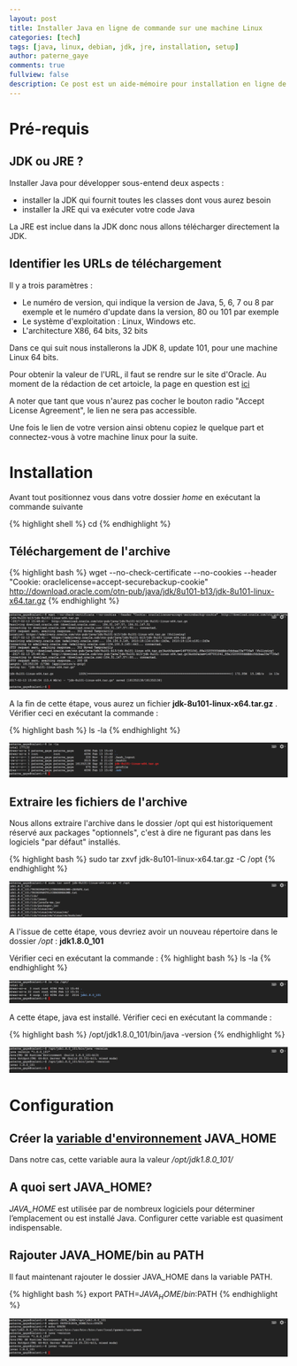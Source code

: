 ```yaml
---
layout: post
title: Installer Java en ligne de commande sur une machine Linux
categories: [tech]
tags: [java, linux, debian, jdk, jre, installation, setup]
author: paterne_gaye
comments: true
fullview: false
description: Ce post est un aide-mémoire pour installation en ligne de commande à partir de fichiers .tar.
---
```


# Pré-requis

## JDK ou JRE ?

Installer Java pour développer sous-entend deux aspects :

* installer la JDK qui fournit toutes les classes dont vous aurez besoin
* installer la JRE qui va exécuter votre code Java

La JRE est inclue dans la JDK donc nous allons télécharger directement la JDK.


## Identifier les URLs de téléchargement

Il y a trois paramètres :

* Le numéro de version, qui indique la version de Java, 5, 6, 7 ou 8 par exemple et le numéro d'update dans la version, 80 ou 101 par exemple
* Le système d'exploitation : Linux, Windows etc.
* L'architecture X86, 64 bits, 32 bits

Dans ce qui suit nous installerons la JDK 8, update 101, pour une machine Linux 64 bits.

Pour obtenir la valeur de l'URL, il faut se rendre sur le site d'Oracle. Au moment de la rédaction de cet artoicle, la page en question est [ici](http://www.oracle.com/technetwork/java/javase/downloads/jdk8-downloads-2133151.html "")

A noter que tant que vous n'aurez pas cocher le bouton radio "Accept License Agreement", le lien ne sera pas accessible.

Une fois le lien de votre version ainsi obtenu copiez le quelque part et connectez-vous à votre machine linux pour la suite.


# Installation

Avant tout positionnez vous dans votre dossier *home* en exécutant la commande suivante

{% highlight shell %}
cd
{% endhighlight %}


## Téléchargement de l'archive

{% highlight bash %}
wget --no-check-certificate --no-cookies --header "Cookie: oraclelicense=accept-securebackup-cookie"  http://download.oracle.com/otn-pub/java/jdk/8u101-b13/jdk-8u101-linux-x64.tar.gz
{% endhighlight %}

![téléchargement](../assets/media/java-wget.png "téléchargement")

A la fin de cette étape, vous aurez un fichier **jdk-8u101-linux-x64.tar.gz** . Vérifier ceci en exécutant la commande :

{% highlight bash %}
ls -la
{% endhighlight %}

![image](../assets/media/java-ls-apres-wget.png "ls-la wget")


## Extraire les fichiers de l'archive
Nous allons extraire l'archive dans le dossier /opt  qui est historiquement réservé aux packages "optionnels", c'est à dire ne figurant pas dans les logiciels "par défaut" installés.

{% highlight bash %}
sudo tar zxvf jdk-8u101-linux-x64.tar.gz -C /opt
{% endhighlight %}

![image](../assets/media/java-extract-archive.png "extract")

A l'issue de cette étape, vous devriez avoir un nouveau répertoire dans le dossier */opt* : **jdk1.8.0_101**

Vérifier ceci en exécutant la commande :
{% highlight bash %}
ls -la
{% endhighlight %}

![image](../assets/media/ls-la-opt-apres-extract.png "ls-la extract")

A cette étape, java est installé. Vérifier ceci en exécutant la commande :

{% highlight bash %}
/opt/jdk1.8.0_101/bin/java -version
{% endhighlight %}

![image](../assets/media/verif-version-java-javac.png "ls-la extract")

# Configuration

## Créer la [variable d'environnement](http://blog.qanbio.com/tech/2017/02/07/variables-environnement-linux.html "plus d'infos sur cet article") JAVA_HOME
Dans notre cas, cette variable aura la valeur */opt/jdk1.8.0_101/*

## A quoi sert JAVA_HOME?

*JAVA_HOME* est  utilisée par de nombreux logiciels pour déterminer l’emplacement ou est installé Java. Configurer cette variable est quasiment indispensable.

## Rajouter JAVA_HOME/bin au PATH
Il faut maintenant rajouter le dossier JAVA_HOME dans la variable PATH.

{% highlight bash %}
export PATH=$JAVA_HOME/bin:$PATH
{% endhighlight %}

![image](../assets/media/java-conf-finale-avec-varenv.png "var env")